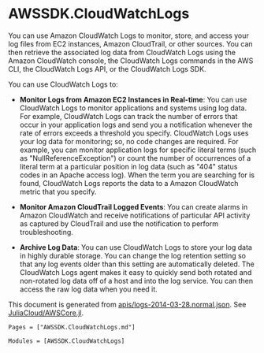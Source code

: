 # AWSSDK.CloudWatchLogs

You can use Amazon CloudWatch Logs to monitor, store, and access your log files from EC2 instances, Amazon CloudTrail, or other sources. You can then retrieve the associated log data from CloudWatch Logs using the Amazon CloudWatch console, the CloudWatch Logs commands in the AWS CLI, the CloudWatch Logs API, or the CloudWatch Logs SDK.

You can use CloudWatch Logs to:

*   **Monitor Logs from Amazon EC2 Instances in Real-time**: You can use CloudWatch Logs to monitor applications and systems using log data. For example, CloudWatch Logs can track the number of errors that occur in your application logs and send you a notification whenever the rate of errors exceeds a threshold you specify. CloudWatch Logs uses your log data for monitoring; so, no code changes are required. For example, you can monitor application logs for specific literal terms (such as "NullReferenceException") or count the number of occurrences of a literal term at a particular position in log data (such as "404" status codes in an Apache access log). When the term you are searching for is found, CloudWatch Logs reports the data to a Amazon CloudWatch metric that you specify.

*   **Monitor Amazon CloudTrail Logged Events**: You can create alarms in Amazon CloudWatch and receive notifications of particular API activity as captured by CloudTrail and use the notification to perform troubleshooting.

*   **Archive Log Data**: You can use CloudWatch Logs to store your log data in highly durable storage. You can change the log retention setting so that any log events older than this setting are automatically deleted. The CloudWatch Logs agent makes it easy to quickly send both rotated and non-rotated log data off of a host and into the log service. You can then access the raw log data when you need it.

This document is generated from
[apis/logs-2014-03-28.normal.json](https://github.com/aws/aws-sdk-js/blob/master/apis/logs-2014-03-28.normal.json).
See [JuliaCloud/AWSCore.jl](https://github.com/JuliaCloud/AWSCore.jl).

```@index
Pages = ["AWSSDK.CloudWatchLogs.md"]
```

```@autodocs
Modules = [AWSSDK.CloudWatchLogs]
```
